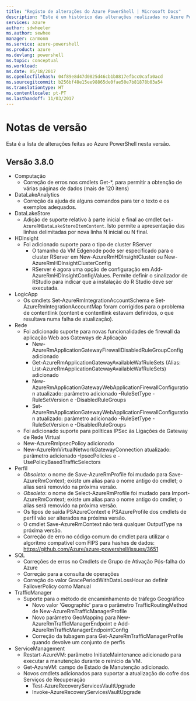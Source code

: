 ```yaml
---
title: "Registo de alterações do Azure PowerShell | Microsoft Docs"
description: "Este é um histórico das alterações realizadas no Azure PowerShell na versão mais recente."
services: azure
author: sdwheeler
ms.author: sewhee
manager: carmonm
ms.service: azure-powershell
ms.product: azure
ms.devlang: powershell
ms.topic: conceptual
ms.workload: 
ms.date: 05/18/2017
ms.openlocfilehash: 04f89e8d47d0825d46cb1b8817efbcc0cafa0acd
ms.sourcegitcommit: b256bf48e15ee98865de0fae50e7b81878b03a54
ms.translationtype: HT
ms.contentlocale: pt-PT
ms.lasthandoff: 11/03/2017
---
```

# <a name="release-notes"></a>Notas de versão

Esta é a lista de alterações feitas ao Azure PowerShell nesta versão.

## <a name="version-380"></a>Versão 3.8.0
* Computação
  - Correção de erros nos cmdlets Get-*, para permitir a obtenção de várias páginas de dados (mais de 120 itens)
* DataLakeAnalytics
  - Correção da ajuda de alguns comandos para ter o texto e os exemplos adequados.
* DataLakeStore
  - Adição de suporte relativo à parte inicial e final ao cmdlet `Get-AzureRMDataLakeStoreItemContent`. Isto permite a apresentação das linhas delimitadas por nova linha N inicial ou N final.
* HDInsight
  - Foi adicionado suporte para o tipo de cluster RServer
    + O tamanho da VM Edgenode pode ser especificado para o cluster RServer em New-AzureRmHDInsightCluster ou New-AzureRmHDInsightClusterConfig
    + RServer é agora uma opção de configuração em Add-AzureRmHDInsightConfigValues. Permite definir o sinalizador de RStudio para indicar que a instalação do R Studio deve ser executada.
* LogicApp
  - Os cmdlets Set-AzureRmIntegrationAccountSchema e Set-AzureRmIntegrationAccountMap foram corrigidos para o problema de contentlink (content e contentlink estavam definidos, o que resultava numa falha de atualização).
* Rede
  - Foi adicionado suporte para novas funcionalidades de firewall da aplicação Web aos Gateways de Aplicação
    + New-AzureRmApplicationGatewayFirewallDisabledRuleGroupConfig adicionado
    + Get-AzureRmApplicationGatewayAvailableWafRuleSets (Alias: List-AzureRmApplicationGatewayAvailableWafRuleSets) adicionado
    + New-AzureRmApplicationGatewayWebApplicationFirewallConfiguration atualizado: parâmetro adicionado -RuleSetType -RuleSetVersion e -DisabledRuleGroups
    + Set-AzureRmApplicationGatewayWebApplicationFirewallConfiguration atualizado: parâmetro adicionado -RuleSetType -RuleSetVersion e -DisabledRuleGroups
  - Foi adicionado suporte para políticas IPSec às Ligações de Gateway de Rede Virtual
  - New-AzureRmIpsecPolicy adicionado
  - New-AzureRmVirtualNetworkGatewayConnection atualizado: parâmetro adicionado -IpsecPolicies e -UsePolicyBasedTrafficSelectors
* Perfil
  - *Obsoleto*: o nome de Save-AzureRmProfile foi mudado para Save-AzureRmContext; existe um alias para o nome antigo do cmdlet; o alias será removido na próxima versão.
  - *Obsoleto*: o nome de Select-AzureRmProfile foi mudado para Import-AzureRmContext; existe um alias para o nome antigo do cmdlet; o alias será removido na próxima versão.
  - Os tipos de saída PSAzureContext e PSAzureProfile dos cmdlets de perfil vão ser alterados na próxima versão.
  - O cmdlet Save-AzureRmContext não terá qualquer OutputType na próxima versão.
  - Correção de erro no código comum do cmdlet para utilizar o algoritmo compatível com FIPS para hashes de dados: https://github.com/Azure/azure-powershell/issues/3651
* SQL
  - Correções de erros no Cmdlets de Grupo de Ativação Pós-falha do Azure
  - Correção para a consulta de operações
  - Correção do valor GracePeriodWithDataLossHour ao definir FailoverPolicy como Manual
* TrafficManager
  - Suporte para o método de encaminhamento de tráfego Geográfico
    + Novo valor 'Geographic' para o parâmetro TrafficRoutingMethod de New-AzureRmTrafficManagerProfile
    + Novo parâmetro GeoMapping para New-AzureRmTrafficManagerEndpoint e Add-AzureRmTrafficManagerEndpointConfig
    + Correção da tubagem para Get-AzureRmTrafficManagerProfile quando devolve um conjunto de perfis
* ServiceManagement
  - Restart-AzureVM: parâmetro InitiateMaintenance adicionado para executar a manutenção durante o reinício da VM.
  - Get-AzureVM: campo de Estado de Manutenção adicionado.
  - Novos cmdlets adicionados para suportar a atualização do cofre dos Serviços de Recuperação
    + Test-AzureRecoveryServicesVaultUpgrade
    + Invoke-AzureRecoveryServicesVaultUpgrade
